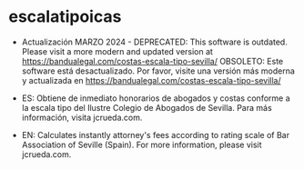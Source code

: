 # escalatipoicas

- Actualización MARZO 2024 -
DEPRECATED: This software is outdated. Please visit a more modern and updated version at https://bandualegal.com/costas-escala-tipo-sevilla/
OBSOLETO: Este software está desactualizado. Por favor, visite una versión más moderna y actualizada en https://bandualegal.com/costas-escala-tipo-sevilla/

- ES: Obtiene de inmediato honorarios de abogados y costas conforme a la escala tipo del Ilustre Colegio de Abogados de Sevilla. Para más información, visita jcrueda.com. 
- EN: Calculates instantly attorney's fees according to rating scale of Bar Association of Seville (Spain). For more information, please visit jcrueda.com.
